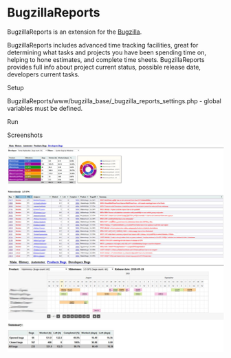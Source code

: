 # BugzillaReports
BugzillaReports is an extension for the [Bugzilla](https://www.bugzilla.org/).

BugzillaReports includes advanced time tracking facilities, great for determining what tasks 
and projects you have been spending time on, helping to hone estimates, and complete time sheets. 
BugzillaReports provides full info about project current status, possible release date, developers 
current tasks.
 
Setup

BugzillaReports/www/bugzilla_base/_bugzilla_reports_settings.php - global variables must be defined.
 
Run

Screenshots

![Alt text](/screenshots/bug_reports.jpg?raw=true "Optional Title")
![Alt text](/screenshots/product_report.jpg?raw=true "Optional Title")
 	
